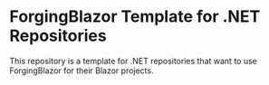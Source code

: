 # ForgingBlazor Template for .NET Repositories

This repository is a template for .NET repositories that want to use ForgingBlazor for their Blazor projects.